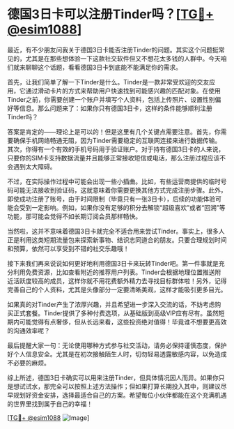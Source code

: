# 德国3日卡可以注册Tinder吗？[[TG💪+ @esim1088](https://t.me/s/esim1088)]

最近，有不少朋友问我关于德国3日卡能否注册Tinder的问题。其实这个问题挺常见的，尤其是在那些想体验一下这款社交软件但又不想花太多钱的人群中。今天咱们就来聊聊这个话题，看看德国3日卡到底能不能满足你的需求。

首先，让我们简单了解一下Tinder是什么。Tinder是一款非常受欢迎的交友应用，它通过滑动卡片的方式来帮助用户快速找到可能感兴趣的匹配对象。在使用Tinder之前，你需要创建一个账户并填写个人资料，包括上传照片、设置性别偏好等信息。那么问题来了：如果你只有德国3日卡，这样的条件能够顺利注册Tinder吗？

答案是肯定的——理论上是可以的！但是这里有几个关键点需要注意。首先，你需要确保手机网络畅通无阻，因为Tinder需要稳定的互联网连接来进行数据传输。其次，你得有一个有效的手机号码用于验证账户。对于持有德国3日卡的人来说，只要你的SIM卡支持数据流量并且能够正常接收短信或电话，那么注册过程应该不会遇到太大障碍。

不过，在实际操作过程中可能会出现一些小插曲。比如，有些运营商提供的临时号码可能无法接收到验证码，这就意味着你需要更换其他方式完成注册步骤。此外，即使成功注册了账号，由于时间限制（毕竟只有一张3日卡），后续的功能体验可能会受到一定影响。例如，如果你没有足够的积分去解锁“超级喜欢”或者“回溯”等功能，那可能会觉得不如长期订阅会员那样畅快。

当然啦，这并不意味着德国3日卡就完全不适合用来尝试Tinder。事实上，很多人正是利用这类短期流量包来探索新事物、结识志同道合的朋友。只要合理规划时间和预算，依然可以享受到不错的社交乐趣哦！

接下来我们再来说说如何更好地利用德国3日卡来玩转Tinder吧。第一件事就是充分利用免费资源，比如查看附近的推荐用户列表。Tinder会根据地理位置推送附近活跃度较高的成员，这样你就不用花费额外精力去寻找目标群体啦！另外，记得完善自己的个人资料，尤其是头像部分一定要清晰美观，这样才能吸引更多目光。

如果真的对Tinder产生了浓厚兴趣，并且希望进一步深入交流的话，不妨考虑购买正式套餐。Tinder提供了多种付费选项，从基础版到高级VIP应有尽有。虽然短期内可能觉得有点奢侈，但从长远来看，这些投资绝对值得！毕竟谁不想要更高效的沟通效率呢？

最后提醒大家一句：无论使用哪种方式参与社交活动，请务必保持谨慎态度，保护好个人信息安全。尤其是在初次接触陌生人时，切勿轻易透露敏感内容，以免造成不必要的麻烦。

综上所述，德国3日卡确实可以用来注册Tinder，但具体情况因人而异。如果你只是想试试水，那完全可以按照上述方法操作；但如果打算长期投入其中，则建议尽早规划好资金安排，选择最适合自己的方案。希望每位小伙伴都能在这个充满机遇的世界里找到属于自己的幸福！

[[TG💪+ @esim1088](https://t.me/s/esim1088) ![Image](https://i.postimg.cc/4NQfJmqS/Snipaste-2025-05-13-00-14-12.png)]